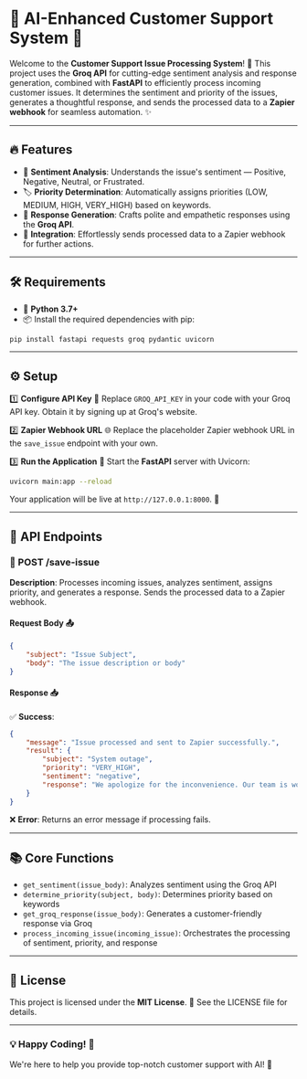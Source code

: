 # 🌟 AI-Enhanced Customer Support System 🌟

Welcome to the **Customer Support Issue Processing System**! 🚀 This project uses the **Groq API** for cutting-edge sentiment analysis and response generation, combined with **FastAPI** to efficiently process incoming customer issues. It determines the sentiment and priority of the issues, generates a thoughtful response, and sends the processed data to a **Zapier webhook** for seamless automation. ✨

---

## 🔥 Features
- 🧠 **Sentiment Analysis**: Understands the issue's sentiment — Positive, Negative, Neutral, or Frustrated.
- 🏷️ **Priority Determination**: Automatically assigns priorities (LOW, MEDIUM, HIGH, VERY_HIGH) based on keywords.
- 💬 **Response Generation**: Crafts polite and empathetic responses using the **Groq API**.
- 🔗 **Integration**: Effortlessly sends processed data to a Zapier webhook for further actions.

---

## 🛠️ Requirements
- 🐍 **Python 3.7+**
- 📦 Install the required dependencies with pip:
```bash
pip install fastapi requests groq pydantic uvicorn
```

---

## ⚙️ Setup
1️⃣ **Configure API Key** 🔑
Replace `GROQ_API_KEY` in your code with your Groq API key. Obtain it by signing up at Groq's website.

2️⃣ **Zapier Webhook URL** 🌐
Replace the placeholder Zapier webhook URL in the `save_issue` endpoint with your own.

3️⃣ **Run the Application** 🚀
Start the **FastAPI** server with Uvicorn:

```bash
uvicorn main:app --reload
```

Your application will be live at `http://127.0.0.1:8000`. 🎉

---

## 🔗 API Endpoints

### 📌 POST /save-issue

**Description**: Processes incoming issues, analyzes sentiment, assigns priority, and generates a response. Sends the processed data to a Zapier webhook.

#### Request Body 📤
```json
{
    "subject": "Issue Subject",
    "body": "The issue description or body"
}
```

#### Response 📥
✅ **Success**:
```json
{
    "message": "Issue processed and sent to Zapier successfully.",
    "result": {
        "subject": "System outage",
        "priority": "VERY_HIGH",
        "sentiment": "negative",
        "response": "We apologize for the inconvenience. Our team is working on resolving the issue."
    }
}
```

❌ **Error**: Returns an error message if processing fails.

---

## 📚 Core Functions
- `get_sentiment(issue_body)`: Analyzes sentiment using the Groq API
- `determine_priority(subject, body)`: Determines priority based on keywords
- `get_groq_response(issue_body)`: Generates a customer-friendly response via Groq
- `process_incoming_issue(incoming_issue)`: Orchestrates the processing of sentiment, priority, and response

---

## 📜 License
This project is licensed under the **MIT License**. 📝 See the LICENSE file for details.

---

### 💡 Happy Coding! 🚀
We're here to help you provide top-notch customer support with AI! 🤖


